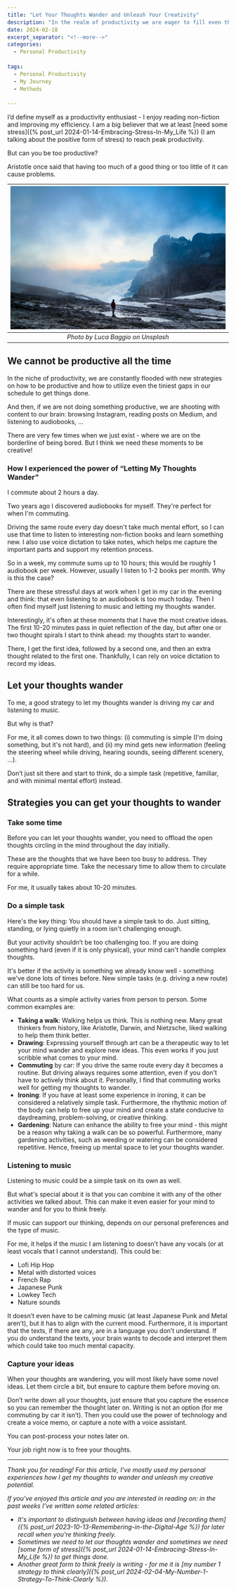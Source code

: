 ```yaml
---
title: "Let Your Thoughts Wander and Unleash Your Creativity"
description: "In the realm of productivity we are eager to fill even the tiniest gaps in our schedule to get things done. There are few moments when we just exist - where we are on the borderline of being bored. But we need these moments to unleash our creativity!"
date: 2024-02-18
excerpt_separator: "<!--more-->"
categories:
  - Personal Productivity

tags:
  - Personal Productivity
  - My Journey
  - Methods

---
```


I’d define myself as a productivity enthusiast - I enjoy reading non-fiction and improving my efficiency. I am a big believer that we at least [need some stress]({% post_url 2024-01-14-Embracing-Stress-In-My_Life %}) (I am talking about the positive form of stress) to reach peak productivity.

But can you be too productive?

Aristotle once said that having too much of a good thing or too little of it can cause problems.

| ![image](/assets/images/luca-baggio-thoughts-wander-unsplash.jpg) |
|:--:|
| *Photo by Luca Baggio on Unsplash* |

## We cannot be productive all the time

In the niche of productivity, we are constantly flooded with new strategies on how to be productive and how to utilize even the tiniest gaps in our schedule to get things done.

And then, if we are not doing something productive, we are shooting with content to our brain: browsing Instagram, reading posts on Medium, and listening to audiobooks, …

There are very few times when we just exist - where we are on the borderline of being bored. But I think we need these moments to be creative!

### How I experienced the power of “Letting My Thoughts Wander”

I commute about 2 hours a day.

Two years ago I discovered audiobooks for myself. They're perfect for when I'm commuting.

Driving the same route every day doesn't take much mental effort, so I can use that time to listen to interesting non-fiction books and learn something new. I also use voice dictation to take notes, which helps me capture the important parts and support my retention process.

So in a week, my commute sums up to 10 hours; this would be roughly 1 audiobook per week. However, usually I listen to 1-2 books per month. Why is this the case?

There are these stressful days at work when I get in my car in the evening and think: that even listening to an audiobook is too much today. Then I often find myself just listening to music and letting my thoughts wander.

Interestingly, it's often at these moments that I have the most creative ideas. The first 10-20 minutes pass in quiet reflection of the day, but after one or two thought spirals I start to think ahead: my thoughts start to wander.

There, I get the first idea, followed by a second one, and then an extra thought related to the first one. Thankfully, I can rely on voice dictation to record my ideas.

## Let your thoughts wander

To me, a good strategy to let my thoughts wander is driving my car and listening to music.

But why is that?

For me, it all comes down to two things: (i) commuting is simple (I'm doing something, but it's not hard), and (ii) my mind gets new information (feeling the steering wheel while driving, hearing sounds, seeing different scenery, …).

Don’t just sit there and start to think, do a simple task (repetitive, familiar, and with minimal mental effort) instead.

## Strategies you can get your thoughts to wander

### Take some time

Before you can let your thoughts wander, you need to offload the open thoughts circling in the mind throughout the day initially.

These are the thoughts that we have been too busy to address. They require appropriate time. Take the necessary time to allow them to circulate for a while.

For me, it usually takes about 10-20 minutes.

### Do a simple task

Here's the key thing: You should have a simple task to do. Just sitting, standing, or lying quietly in a room isn't challenging enough.

But your activity shouldn’t be too challenging too. If you are doing something hard (even if it is only physical), your mind can't handle complex thoughts.

It's better if the activity is something we already know well - something we've done lots of times before. New simple tasks (e.g. driving a new route) can still be too hard for us.

What counts as a simple activity varies from person to person. Some common examples are:

- **Taking a walk**: Walking helps us think. This is nothing new. Many great thinkers from history, like Aristotle, Darwin, and Nietzsche, liked walking to help them think better.
- **Drawing**: Expressing yourself through art can be a therapeutic way to let your mind wander and explore new ideas. This even works if you just scribble what comes to your mind.
- **Commuting** by car: If you drive the same route every day it becomes a routine. But driving always requires some attention, even if you don't have to actively think about it. Personally, I find that commuting works well for getting my thoughts to wander.
- **Ironing**: If you have at least some experience in ironing, it can be considered a relatively simple task. Furthermore, the rhythmic motion of the body can help to free up your mind and create a state conducive to daydreaming, problem-solving, or creative thinking.
- **Gardening**: Nature can enhance the ability to free your mind - this might be a reason why taking a walk can be so powerful. Furthermore, many gardening activities, such as weeding or watering can be considered repetitive. Hence, freeing up mental space to let your thoughts wander.

### Listening to music

Listening to music could be a simple task on its own as well.

But what's special about it is that you can combine it with any of the other activities we talked about. This can make it even easier for your mind to wander and for you to think freely.

If music can support our thinking, depends on our personal preferences and the type of music.

For me, it helps if the music I am listening to doesn’t have any vocals (or at least vocals that I cannot understand). This could be:
- Lofi Hip Hop
- Metal with distorted voices
- French Rap
- Japanese Punk
- Lowkey Tech
- Nature sounds

It doesn’t even have to be calming music (at least Japanese Punk and Metal aren’t), but it has to align with the current mood. Furthermore, it is important that the texts, if there are any, are in a language you don’t understand. If you do understand the texts, your brain wants to decode and interpret them which could take too much mental capacity.

### Capture your ideas

When your thoughts are wandering, you will most likely have some novel ideas. Let them circle a bit, but ensure to capture them before moving on.

Don’t write down all your thoughts, just ensure that you capture the essence so you can remember the thought later on. Writing is not an option (for me commuting by car it isn’t). Then you could use the power of technology and create a voice memo, or capture a note with a voice assistant.

You can post-process your notes later on.

Your job right now is to free your thoughts.

---

*Thank you for reading! For this article, I’ve mostly used my personal experiences how I get my thoughts to wander and unleash my creative potential.*

*If you've enjoyed this article and you are interested in reading on: in the past weeks I’ve written some related articles:*
- *It's important to distinguish between having ideas and [recording them]({% post_url 2023-10-13-Remembering-in-the-Digital-Age %}) for later recall when you're thinking freely.*
- *Sometimes we need to let our thoughts wander and sometimes we need [some form of stress]({% post_url 2024-01-14-Embracing-Stress-In-My_Life %}) to get things done.*
- *Another great form to think freely is writing - for me it is [my number 1 strategy to think clearly]({% post_url 2024-02-04-My-Number-1-Strategy-To-Think-Clearly %}).*

